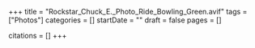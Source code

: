 +++
title = "Rockstar_Chuck_E._Photo_Ride_Bowling_Green.avif"
tags = ["Photos"]
categories = []
startDate = ""
draft = false
pages = []

citations = []
+++

